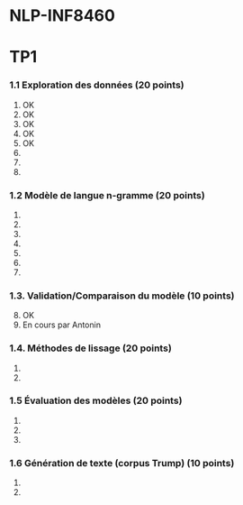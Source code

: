 # NLP-INF8460

# TP1
  
### 1.1 Exploration des données (20 points)  
1. OK  
2. OK  
3. OK  
4. OK  
5. OK  
6.  
7.  
8.  
  
### 1.2 Modèle de langue n-gramme (20 points)  
1.  
2.  
3.  
4.  
5.  
6.  
7.  
  
### 1.3. Validation/Comparaison du modèle (10 points)  
8. OK  
9. En cours par Antonin  
  
### 1.4. Méthodes de lissage (20 points)  
1.  
2.  
### 1.5 Évaluation des modèles (20 points)  
1.  
2.  
3.  
  
### 1.6 Génération de texte (corpus Trump) (10 points)  
1.  
2.  
